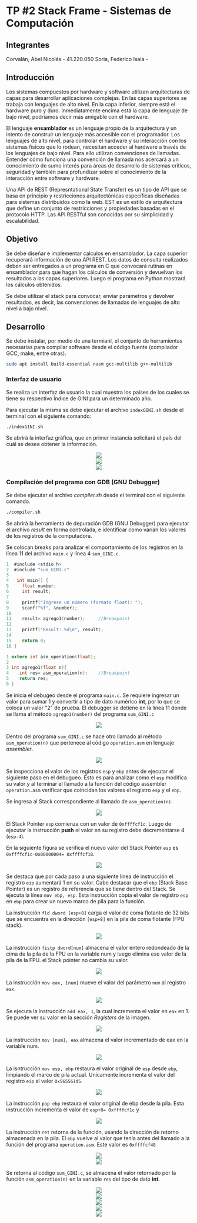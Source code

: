# TP #2 Stack Frame - Sistemas de Computación

## Integrantes

Corvalán, Abel Nicolás - 41.220.050
Soria, Federico Isaia - 

## Introducción

Los sistemas compuestos por hardware y software utilizan arquitecturas de capas para desarrollar aplicaciones complejas. En las capas superiores se trabaja con lenguajes de alto nivel. En la capa inferior, siempre está el hardware puro y duro. Inmediatamente encima está la capa de lenguaje de bajo nivel, podríamos decir más amigable con el hardware.

El lenguaje **ensamblador** es un lenguaje propio de la arquitectura y un intento de construir un lenguaje más accesible con el programador.
Los lenguajes de alto nivel, para controlar el hardware y su interacción con los sistemas físicos que lo rodean, necesitan acceder al hardware a través de los lenguajes de bajo nivel. Para ello utilizan convenciones de llamadas.
Entender cómo funciona una convención de llamada nos acercará a un conocimiento de sumo interés para áreas de desarrollo de sistemas críticos, seguridad y también para profundizar sobre el conocimiento de la interacción entre software y hardware.

Una API de REST (Represntational State Transfer) es un tipo de API que se basa en principio y restricciones arquitectónicas específicas diseñadas para sistemas distribuidos como la web. EST es un estilo de arquitectura que define un conjunto de restricciones y propiedades basadas en el protocolo HTTP. Las API RESTful son conocidas por su simplicidad y escalabilidad.

## Objetivo

Se debe diseñar e implementar calculos en ensamblador. La capa superior recuperará información de una API REST. Los datos de consulta realizados deben ser entregados a un programa en C que convocará rutinas en ensamblador para que hagan los cálculos de conversión y devuelvan los resultados a las capas superiores. Luego el programa en Python mostrará los cálculos obtenidos.

Se debe utilizar el stack para convocar, enviar parámetros y devolver resultados, es decir, las convenciones de llamadas de lenguajes de alto nivel a bajo nivel.

## Desarrollo

Se debe instalar, por medio de una termianl, el conjunto de herramientas necesarias para compilar software desde el código fuente (compilador GCC, make, entre otras).

```sh
sudo apt install build-essential nasm gcc-multilib g++-multilib
```

### Interfaz de usuario

Se realiza un interfaz de usuario la cual muestra los países de los cuales se tiene su respectivo Índice de GINI para un determinado año. 

Para ejecutar la misma se debe ejecutar el archivo `indexGINI.sh` desde el terminal con el siguiente comando:

```sh
./indexGINI.sh
```
Se abrirá la interfaz gráfica, que en primer instancia solicitará el país del cuál se desea obtener la información.
<center>
    <img src="img/Interfaz 1.png">
</center>



<center>
    <img src= "img/Interfaz 2.png">
</center>


<center>
    <img src= "img/Interfaz 3.png">
</center>


### Compilación del programa con GDB (GNU Debugger)

Se debe ejecutar el archivo *compiler.sh* desde el terminal con el siguiente comando.

```sh
./compiler.sh
```

Se abrirá la herramienta de depuración GDB (GNU Debugger) para ejecutar el archivo *result* en forma controlada, e identificar como varían los valores de los registros de la computadora.

Se colocan breaks para analizar el comportamiento de los registros en la línea 11 del archivo `main.c` y línea 4 `sum_GINI.c`. 

<!-- PONER IMÁGENES DE LOS CÓDIGOS CORRESPONDIENTES -->

```c
1  #include <stdio.h>
2  #include "sum_GINI.c"
3
4   int main() {
5     float number;
6     int result;
7
8     printf("Ingrese un número (formato float): ");
9     scanf("%f", &number);
10
11    result= agrego1(number);     //Breakpoint
12
13    printf("Result: %d\n", result);
14
15    return 0;
16 }
```

```c
1 extern int asm_operation(float);
2
3 int agrego1(float n){
4    int res= asm_operation(n);    //Breakpoint
5    return res;
6 }
```

Se inicia el debugeo desde el programa `main.c`. Se requiere ingresar un valor para sumar 1 y convertir a tipo de dato numérico **int**, por lo que se coloca un valor "2" de prueba. El debugger se detiene en la línea 11 donde se llama al método `agrego1(number)` del programa `sum_GINI.c`

<center>
    <img src="img/gdb 1.png">
</center>

Dentro del programa `sum_GINI.c` se hace otro llamado al método `asm_operation(n)` que pertenece al código `operation.asm` en lenguaje *assembler*.

<center>
    <img src="img/gdb 2.png">
</center>

Se inspecciona el valor de los registros `esp` y `ebp` antes de ejecutar el siguiente paso en el debugueo. Esto es para analizar como el `esp` modifica su valor y al terminar el llamado a la función del código assembler `operation.asm` verificar que coincidan los valores el registro `esp` y el `ebp`. 

Se ingresa al Stack correspondiente al llamado de `asm_operation(n)`.

<center>
    <img src="img/gdb 3.png">
</center>

El Stack Pointer `esp` comienza con un valor de `0xffffcf1c`. Luego de ejecutar la instrucción **push** el valor en su registro debe decrementarse 4 (`esp-4`).

En la siguiente figura se verifica el nuevo valor del Stack Pointer `esp` es  `0xffffcf1c-0x00000004= 0xffffcf18`.

<center>
    <img src="img/gdb 4.png">
</center>

Se destaca que por cada paso a una siguiente línea de instrucción el registro `eip` aumentará 1 en su valor. Cabe destacar que el `ebp` (Stack Base Pointer) es un registro de referencia que se tiene dentro del Stack. Se ejecuta la línea `mov ebp, esp`. Esta instrucción copia el valor de registro `esp` en `ebp` para crear un nuevo marco de pila para la función.

La instrucción `fld dword [esp+8]` carga el valor de coma flotante de 32 bits que se encuentra en la dirección `[esp+8]` en la pila de coma flotante (FPU stack).


<center>
    <img src="img/gdb 5.png">
</center>

La instrucción `fistp dword[num]` almacena el valor entero redondeado de la cima de la pila de la FPU en la variable num y luego elimina ese valor de la pila de la FPU. el Stack pointer no cambia su valor.

<center>
    <img src="img/gdb 6.png">
</center>

La instrucción `mov eax, [num]` mueve el valor del parámetro `num` al registro `eax`.

<center>
    <img src="img/gdb 7.png">
</center>

Se ejecuta la instrucción `add eax, 1`, la cual incrementa el valor en `eax` en 1. Se puede ver su valor en la sección *Registers* de la imagen.

<center>
    <img src="img/gdb 8.png">
</center>

La instrucción `mov [num], eax` almacena el valor incrementado de eax en la variable num.

<center>
    <img src="img/gdb 9.png">
</center>

La isntrucción `mov esp, ebp` restaura el valor original de `esp` desde `ebp`, limpiando el marco de pila actual. Unicamente incrementa el valor del registro `eip` al valor `0x565561d5`.

<center>
    <img src="img/gdb 10.png">
</center>

La instrucción `pop ebp` restaura el valor original de ebp desde la pila. Esta instrucción incrementa el valor de `esp+8= 0xffffcf1c` y 

<center>
    <img src="img/gdb 11.png">
</center>

La instrucción `ret` retorna de la función, usando la dirección de retorno almacenada en la pila. El `ebp` vuelve al valor que tenía antes del llamado a la función del programa `operation.asm`. Este valor es `0xffffcf48`


<center>
    <img src="img/gdb 12.png">
</center>



<center>
    <img src="img/gdb 13.png">
</center>

Se retorna al código `sum_GINI.c`, se almacena el valor retornado por la función `asm_operation(n)` en la variable `res` del tipo de dato **int**.

<center>
    <img src="img/gdb 14.png">
</center>

<center>
    <img src="img/gdb 15.png">
</center>

<center>
    <img src="img/gdb 16.png">
</center>

<center>
    <img src="img/gdb 17.png">
</center>

<center>
    <img src="img/gdb 18.png">
</center>


<!--- Moviemientos en el Stack

El EIP (Instruction poninter siempre apunta a la siguiente línea de código (1020 para a 1022 y así).

Cuando se hace un llamado a una función el ESP (Stack Pointer) decrementa su valor por ejemplo de 0019 a 0015 (-4)

El ESP apunta en la memoria que tiene valores de la siguiente forma.

0000
0004
0008
000C
0011
0015    1026 (Acá se almacena la dirección de la siguiente línea luego del retorno del la función llamada)
0019    406F
001D    102C


El ESP al restar -4 por cada paso, se va apilando los datos hacia arriba.


 --->
